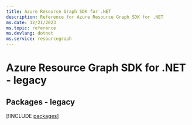 ```yaml
---
title: Azure Resource Graph SDK for .NET
description: Reference for Azure Resource Graph SDK for .NET
ms.date: 12/21/2023
ms.topic: reference
ms.devlang: dotnet
ms.service: resourcegraph
---
```

# Azure Resource Graph SDK for .NET - legacy
## Packages - legacy
[!INCLUDE [packages](resource-graph-index.md)]